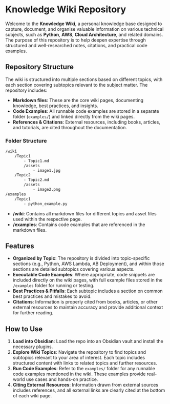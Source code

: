# Knowledge Wiki Repository

Welcome to the **Knowledge Wiki**, a personal knowledge base designed to capture, document, and organise valuable information on various technical subjects, such as **Python**, **AWS**, **Cloud Architecture**, and related domains. The purpose of this repository is to help deepen expertise through structured and well-researched notes, citations, and practical code examples.

## Repository Structure

The wiki is structured into multiple sections based on different topics, with each section covering subtopics relevant to the subject matter. The repository includes:

- **Markdown files**: These are the core wiki pages, documenting knowledge, best practices, and insights.
- **Code Examples**: All runnable code examples are stored in a separate folder (`examples/`) and linked directly from the wiki pages.
- **References & Citations**: External resources, including books, articles, and tutorials, are cited throughout the documentation.

### Folder Structure

```bash
/wiki
    /Topic1
        - Topic1.md
	    /assets
	        - image1.jpg
    /Topic2
        - Topic2.md
        /assets
	        - image2.png
/examples
	/Topic1
		- python_example.py
```

- **/wiki**: Contains all markdown files for different topics and asset files used within the respective page.
- **/examples**: Contains code examples that are referenced in the markdown files.

## Features

- **Organized by Topic**: The repository is divided into topic-specific sections (e.g., Python, AWS Lambda, AB Deployment), and within those sections are detailed subtopics covering various aspects.
- **Executable Code Examples**: Where appropriate, code snippets are included directly on the wiki pages, with full example files stored in the `/examples` folder for running or testing.
- **Best Practices & Pitfalls**: Each subtopic includes a section on common best practices and mistakes to avoid.
- **Citations**: Information is properly cited from books, articles, or other external resources to maintain accuracy and provide additional context for further reading.

## How to Use

1. **Load into Obsidian**: Load the repo into an Obsidian vault and install the necessary plugins.
2. **Explore Wiki Topics**: Navigate the repository to find topics and subtopics relevant to your area of interest. Each topic includes structured content with links to related topics and further resources.
3. **Run Code Examples**: Refer to the `examples/` folder for any runnable code examples mentioned in the wiki. These examples provide real-world use cases and hands-on practice.
4. **Citing External Resources**: Information drawn from external sources includes references, and all external links are clearly cited at the bottom of each wiki page.